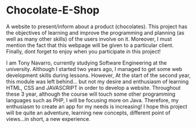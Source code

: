 # Chocolate-E-Shop
A website to present/inform about a product (chocolates). This project has the objectives of learning and improve the programming and planning (as well as many other skills) of the users involve on it. Moreover, I must mention the fact that this webpage will be given to a particular client. Finally, dont forget to enjoy when you participate in this project!

I am Tony Navarro, currently studying Software Engineering at the university. Although I started two years ago, I managed to get some web development skills during lessons. However, At the start of the second year, this module was left behind... but not my desire and enthusiasm of learning HTML, CSS and JAVASCRIPT in order to develop a website. Throughout these 3 year, although the course will touch some other programming languages such as PHP, I will be focusing more on Java. Therefore, my enthusiasm to create an app for my needs is increasing! I hope this project will be quite an adventure, learning new concepts, different point of views...in short, a new experience.
